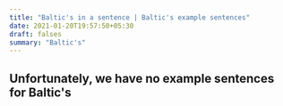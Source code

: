 ```yaml
---
title: "Baltic's in a sentence | Baltic's example sentences"
date: 2021-01-20T19:57:50+05:30
draft: falses
summary: "Baltic's"
---
```

## Unfortunately, we have no example sentences for Baltic's                 
